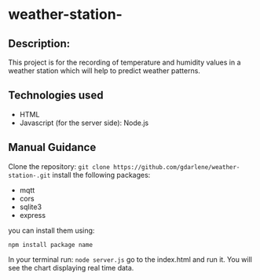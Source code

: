 # weather-station-
## Description: 
This project is for the recording of temperature and humidity values in a weather station which will help to predict weather patterns.
## Technologies used
- HTML
- Javascript (for the server side): Node.js

## Manual Guidance
Clone the repository: 
`git clone https://github.com/gdarlene/weather-station-.git`
install the following packages:
- mqtt
- cors
- sqlite3
- express

you can install them using:

`npm install package name`

In your terminal run: 
`node server.js` 
go to the index.html and run it. You will see the chart displaying real time data.